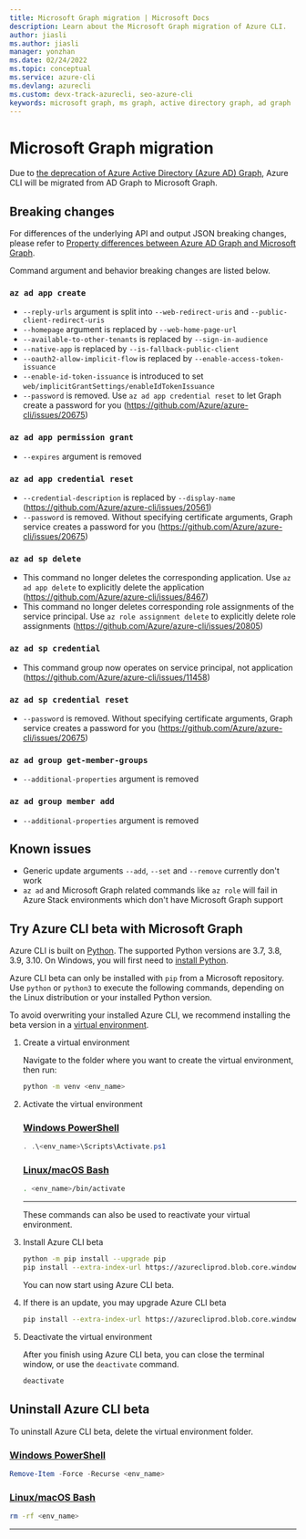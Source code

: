 ```yaml
---
title: Microsoft Graph migration | Microsoft Docs
description: Learn about the Microsoft Graph migration of Azure CLI.
author: jiasli
ms.author: jiasli
manager: yonzhan
ms.date: 02/24/2022
ms.topic: conceptual
ms.service: azure-cli
ms.devlang: azurecli
ms.custom: devx-track-azurecli, seo-azure-cli
keywords: microsoft graph, ms graph, active directory graph, ad graph
---
```


# Microsoft Graph migration

Due to [the deprecation of Azure Active Directory (Azure AD) Graph](/graph/migrate-azure-ad-graph-overview), Azure CLI will be migrated from AD Graph to Microsoft Graph.

## Breaking changes

For differences of the underlying API and output JSON breaking changes, please refer to [Property differences between Azure AD Graph and Microsoft Graph](/graph/migrate-azure-ad-graph-property-differences).

Command argument and behavior breaking changes are listed below.

### `az ad app create`

- `--reply-urls` argument is split into `--web-redirect-uris` and `--public-client-redirect-uris`
- `--homepage` argument is replaced by `--web-home-page-url`
- `--available-to-other-tenants` is replaced by `--sign-in-audience`
- `--native-app` is replaced by `--is-fallback-public-client`
- `--oauth2-allow-implicit-flow` is replaced by `--enable-access-token-issuance`
- `--enable-id-token-issuance` is introduced to set `web/implicitGrantSettings/enableIdTokenIssuance`
- `--password` is removed. Use `az ad app credential reset` to let Graph create a password for you (https://github.com/Azure/azure-cli/issues/20675)

### `az ad app permission grant`

- `--expires` argument is removed

### `az ad app credential reset`

- `--credential-description` is replaced by `--display-name` (https://github.com/Azure/azure-cli/issues/20561)
- `--password` is removed. Without specifying certificate arguments, Graph service creates a password for you (https://github.com/Azure/azure-cli/issues/20675)

### `az ad sp delete`

- This command no longer deletes the corresponding application. Use `az ad app delete` to explicitly delete the application (https://github.com/Azure/azure-cli/issues/8467)
- This command no longer deletes corresponding role assignments of the service principal. Use `az role assignment delete` to explicitly delete role assignments (https://github.com/Azure/azure-cli/issues/20805)

### `az ad sp credential`

- This command group now operates on service principal, not application (https://github.com/Azure/azure-cli/issues/11458)

### `az ad sp credential reset`

- `--password` is removed. Without specifying certificate arguments, Graph service creates a password for you (https://github.com/Azure/azure-cli/issues/20675)

### `az ad group get-member-groups`

- `--additional-properties` argument is removed

### `az ad group member add`

- `--additional-properties` argument is removed

## Known issues

- Generic update arguments `--add`, `--set` and `--remove` currently don't work
- `az ad` and Microsoft Graph related commands like `az role` will fail in Azure Stack environments which don't have Microsoft Graph support

## Try Azure CLI beta with Microsoft Graph

Azure CLI is built on [Python](https://www.python.org/). The supported Python versions are 3.7, 3.8, 3.9, 3.10. On Windows, you will first need to [install Python](https://www.python.org/downloads/windows/).

Azure CLI beta can only be installed with `pip` from a Microsoft repository. Use `python` or `python3` to execute the following commands, depending on the Linux distribution or your installed Python version.

To avoid overwriting your installed Azure CLI, we recommend installing the beta version in a [virtual environment](https://docs.python.org/3/tutorial/venv.html).

1. Create a virtual environment

   Navigate to the folder where you want to create the virtual environment, then run:

   ```bash
   python -m venv <env_name>
   ```

1. Activate the virtual environment

   ### [Windows PowerShell](#tab/powershell)

   ```powershell
   . .\<env_name>\Scripts\Activate.ps1
   ```

   ### [Linux/macOS Bash](#tab/bash)

   ```bash
   . <env_name>/bin/activate
   ```
   ---
   These commands can also be used to reactivate your virtual environment.

1. Install Azure CLI beta

   ```bash
   python -m pip install --upgrade pip
   pip install --extra-index-url https://azurecliprod.blob.core.windows.net/beta/simple/ azure-cli
   ```
   You can now start using Azure CLI beta.
   
1. If there is an update, you may upgrade Azure CLI beta

   ```bash
   pip install --extra-index-url https://azurecliprod.blob.core.windows.net/beta/simple/ --upgrade azure-cli
   ```

2. Deactivate the virtual environment

   After you finish using Azure CLI beta, you can close the terminal window, or use the `deactivate` command.

   ```bash
   deactivate
   ```

## Uninstall Azure CLI beta

To uninstall Azure CLI beta, delete the virtual environment folder.

### [Windows PowerShell](#tab/powershell)

```powershell
Remove-Item -Force -Recurse <env_name>
```

### [Linux/macOS Bash](#tab/bash)

```bash
rm -rf <env_name>
```

---
